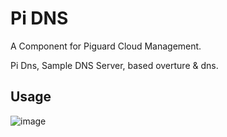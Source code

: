 # Pi DNS

A Component for Piguard Cloud Management.

Pi Dns, Sample DNS Server, based overture &amp; dns.


## Usage

![image](https://github.com/pphboy/pidns/assets/50450669/84263a3e-3bad-4f5c-8d6c-42a4a38fa6a1)

